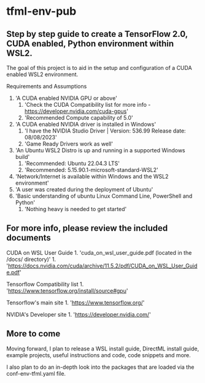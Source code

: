 # tfml-env-pub

## Step by step guide to create a TensorFlow 2.0, CUDA enabled, Python environment within WSL2.


The goal of this project is to aid in the setup and configuration of a CUDA enabled WSL2 environment.


Requirements and Assumptions
1. 'A CUDA enabled NVIDIA GPU or above'
    1. 'Check the CUDA Compatibility list for more info - https://developer.nvidia.com/cuda-gpus'
    1. 'Recommended Compute capability of 5.0'
1. 'A CUDA enabled NVIDIA driver is installed in Windows'
    1. 'I have the NVIDIA Studio Driver | Version: 536.99 Release date: 08/08/2023'
    1. 'Game Ready Drivers work as well'
1. 'An Ubuntu WSL2 Distro is up and running in a supported Windows build'
    1. 'Recommended: Ubuntu 22.04.3 LTS'
    1. 'Recommended: 5.15.90.1-microsoft-standard-WSL2'
1. 'Network/Internet is available within Windows and the WSL2 environment'
1. 'A user was created during the deployment of Ubuntu'
1. 'Basic understanding of ubuntu Linux Command Line, PowerShell and Python'
    1. 'Nothing heavy is needed to get started'


## For more info, please review the included documents


CUDA on WSL User Guide
    1. 'cuda_on_wsl_user_guide.pdf (located in the /docs/ directory)'
    1. 'https://docs.nvidia.com/cuda/archive/11.5.2/pdf/CUDA_on_WSL_User_Guide.pdf'

Tensorflow Compatibility list
    1. 'https://www.tensorflow.org/install/source#gpu'

Tensorflow's main site
    1. 'https://www.tensorflow.org/'

NVIDIA's Developer site
    1. 'https://developer.nvidia.com/'


## More to come

Moving forward, I plan to release a WSL install guide, DirectML install guide, example projects, useful instructions and code, code snippets and more.

I also plan to do an in-depth look into the packages that are loaded via the conf-env-tfml.yaml file. 

